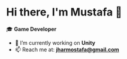 # Hi there, I'm Mustafa 👋  

🎓 **Game Developer** 

- 🔭 I’m currently working on **Unity**  
- 📫 Reach me at: **jharmostafa@gmail.com**  
